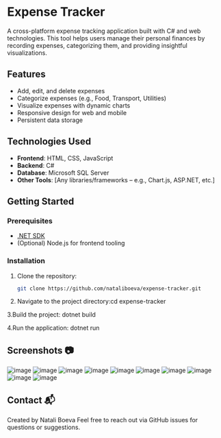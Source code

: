 # Expense Tracker
A cross-platform expense tracking application built with C# and web technologies. This tool helps users manage their personal finances by recording expenses, categorizing them, and providing insightful visualizations.

## Features
- Add, edit, and delete expenses
- Categorize expenses (e.g., Food, Transport, Utilities)
- Visualize expenses with dynamic charts
- Responsive design for web and mobile
- Persistent data storage

## Technologies Used
- **Frontend**: HTML, CSS, JavaScript
- **Backend**: C#
- **Database**: Microsoft SQL Server
- **Other Tools**: [Any libraries/frameworks – e.g., Chart.js, ASP.NET, etc.]


## Getting Started

### Prerequisites

- [.NET SDK](https://dotnet.microsoft.com/download)
- (Optional) Node.js for frontend tooling

### Installation

1. Clone the repository:
   ```bash
   git clone https://github.com/nataliboeva/expense-tracker.git

2. Navigate to the project directory:cd expense-tracker

3.Build the project: dotnet build

4.Run the application: dotnet run

## Screenshots 📷
![image](https://github.com/user-attachments/assets/5eb8b8e3-e19c-4184-b6b4-36ef53d4b51c)
![image](https://github.com/user-attachments/assets/011e1d9d-9e2a-4c01-8df8-07e554b4c093)
![image](https://github.com/user-attachments/assets/f6921523-265a-4c75-8cbc-d832932a3ba6)
![image](https://github.com/user-attachments/assets/d0da9189-9d8e-403b-80e6-415034a77d1d)
![image](https://github.com/user-attachments/assets/369b3d1b-ad3c-4f6c-bbfe-c8525622a886)
![image](https://github.com/user-attachments/assets/a0ca0133-46b5-44c9-88f7-34c0164f2d59)
![image](https://github.com/user-attachments/assets/cdcc9d0b-5d60-42d3-b709-8403f596b792)
![image](https://github.com/user-attachments/assets/d51e52eb-2683-492b-8714-817ca1054375)
![image](https://github.com/user-attachments/assets/d269770d-fc63-468f-9661-fcc63072d7c8)
![image](https://github.com/user-attachments/assets/73e669dd-9021-4318-8106-ac0eb922713a)
## Contact 📬
Created by Natali Boeva
Feel free to reach out via GitHub issues for questions or suggestions.
